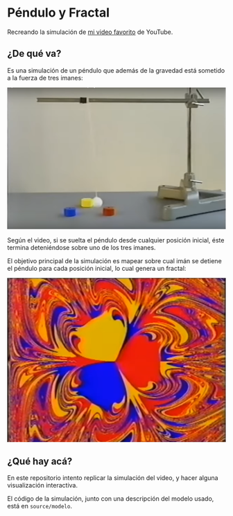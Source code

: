 # Péndulo y Fractal

Recreando la simulación de [mi video favorito](https://www.youtube.com/watch?v=C5Jkgvw-Z6E) de YouTube.

## ¿De qué va?

Es una simulación de un péndulo que además de la gravedad está sometido a la fuerza de tres imanes:

![foto](figures/foto_del_experimento.png)

Según el video, si se suelta el péndulo desde cualquier posición inicial, éste termina deteniéndose sobre uno de los tres imanes.

El objetivo principal de la simulación es mapear sobre cual imán se detiene el péndulo para cada posición inicial, lo cual genera un fractal:

![captura de pantalla](figures/fractal_screenshot.png)

## ¿Qué hay acá?

En este repositorio intento replicar la simulación del video, y hacer alguna visualización interactiva.

El código de la simulación, junto con una descripción del modelo usado, está en `source/modelo`.